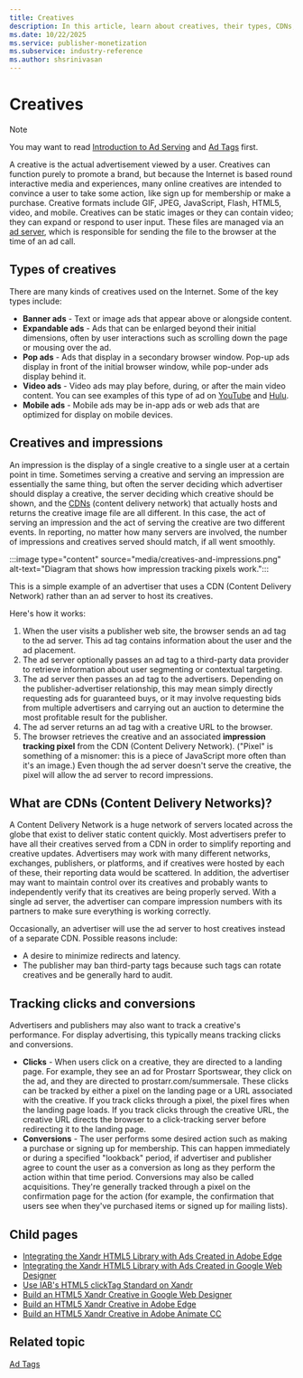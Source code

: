 ```yaml
---
title: Creatives
description: In this article, learn about creatives, their types, CDNs, impressions, and ways to track clicks and conversions.
ms.date: 10/22/2025
ms.service: publisher-monetization
ms.subservice: industry-reference
ms.author: shsrinivasan
---
```


# Creatives

> [!NOTE]
> You may want to read [Introduction to Ad Serving](introduction-to-ad-serving.md) and [Ad Tags](ad-tags.md) first.

A creative is the actual advertisement viewed by a user. Creatives can function purely to promote a brand, but because the Internet is based round interactive media and experiences, many online creatives are intended to convince a user to take some action, like sign up for membership or make a purchase. Creative formats include GIF, JPEG, JavaScript, Flash, HTML5, video, and mobile. Creatives can be static images or they can contain video; they can expand or respond to user input. These files are managed via an [ad server](introduction-to-ad-serving.md), which is responsible for sending the file to the browser at the time of an ad call.

## Types of creatives

There are many kinds of creatives used on the Internet. Some of the key types include:

- **Banner ads** - Text or image ads that appear above or alongside content.
- **Expandable ads** - Ads that can be enlarged beyond their initial dimensions, often by user interactions such as scrolling down the page or mousing over the ad.
- **Pop ads** - Ads that display in a secondary browser window. Pop-up ads display in front of the initial browser window, while pop-under ads display behind it.
- **Video ads** - Video ads may play before, during, or after the main video content. You can see examples of this type of ad on [YouTube](https://www.youtube.com) and [Hulu](https://www.hulu.com).
- **Mobile ads** - Mobile ads may be in-app ads or web ads that are optimized for display on mobile devices.

## Creatives and impressions

An impression is the display of a single creative to a single user at a certain point in time. Sometimes serving a creative and serving an impression are essentially the same thing, but often the server deciding which advertiser should display a creative, the server deciding which creative should be shown, and the [CDNs](#what-are-cdns-content-delivery-networks) (content delivery network) that actually hosts and returns the creative image file are all different. In this case, the act of serving an impression and the act of serving the creative are two different events. In reporting, no matter how many servers are involved, the number of impressions and creatives served should match, if all went smoothly.

:::image type="content" source="media/creatives-and-impressions.png" alt-text="Diagram that shows how impression tracking pixels work.":::

This is a simple example of an advertiser that uses a CDN (Content Delivery Network) rather than an ad server to host its creatives.

Here's how it works:

1. When the user visits a publisher web site, the browser sends an ad tag to the ad server. This ad tag contains information about the user and the ad placement.
1. The ad server optionally passes an ad tag to a third-party data provider to retrieve information about user segmenting or contextual targeting.
1. The ad server then passes an ad tag to the advertisers. Depending on the publisher-advertiser relationship, this may mean simply directly requesting ads for guaranteed buys, or it may involve requesting bids from multiple advertisers and carrying out an auction to determine the most profitable result for the publisher.
1. The ad server returns an ad tag with a creative URL to the browser.
1. The browser retrieves the creative and an associated **impression tracking pixel** from the CDN (Content Delivery Network). ("Pixel" is something of a misnomer: this is a piece of JavaScript more often than it's an image.) Even though the ad server doesn't serve the creative, the pixel will allow the ad server to record impressions.

## What are CDNs (Content Delivery Networks)?

A Content Delivery Network is a huge network of servers located across the globe that exist to deliver static content quickly. Most advertisers prefer to have all their creatives served from a CDN in order to simplify reporting and creative updates. Advertisers may work with many different networks, exchanges, publishers, or platforms, and if creatives were hosted by each of these, their reporting data would be scattered. In addition, the advertiser may want to maintain control over its creatives and probably wants to independently verify that its creatives are being properly served. With a single ad server, the advertiser can compare impression numbers with its partners to make sure everything is working correctly.

Occasionally, an advertiser will use the ad server to host creatives instead of a separate CDN. Possible reasons include:

- A desire to minimize redirects and latency.
- The publisher may ban third-party tags because such tags can rotate creatives and be generally hard to audit.

## Tracking clicks and conversions

Advertisers and publishers may also want to track a creative's performance. For display advertising, this typically means tracking clicks and conversions.

- **Clicks** - When users click on a creative, they are directed to a landing page. For example, they see an ad for Prostarr Sportswear, they click on the ad, and they are directed to prostarr.com/summersale. These clicks can be tracked by either a pixel on the landing page or a URL associated with the creative. If you track clicks through a pixel, the pixel fires when the landing page loads. If you track clicks through the creative URL, the creative URL directs the browser to a click-tracking server before redirecting it to the landing page.
- **Conversions** - The user performs some desired action such as making a purchase or signing up for membership. This can happen immediately or during a specified "lookback" period, if advertiser and publisher agree to count the user as a conversion as long as they perform the action within that time period. Conversions may also be called acquisitions. They're generally tracked through a pixel on the confirmation page for the action (for example, the confirmation that users see when they've purchased items or signed up for mailing lists).

## Child pages

- [Integrating the Xandr HTML5 Library with Ads Created in Adobe Edge](integrating-the-xandr-html5-library-with-ads-created-in-adobe-edge.md)
- [Integrating the Xandr HTML5 Library with Ads Created in Google Web Designer](integrating-the-xandr-html5-library-with-ads-created-in-google-web-designer.md)
- [Use IAB's HTML5 clickTag Standard on Xandr](use-iab-s-html5-clicktag-standard-on-xandr.md)
- [Build an HTML5 Xandr Creative in Google Web Designer](build-an-html5-xandr-creative-in-google-web-designer.md)
- [Build an HTML5 Xandr Creative in Adobe Edge](build-an-html5-xandr-creative-in-adobe-edge.md)
- [Build an HTML5 Xandr Creative in Adobe Animate CC](build-an-html5-xandr-creative-in-adobe-animate-cc.md)

## Related topic

[Ad Tags](ad-tags.md)
